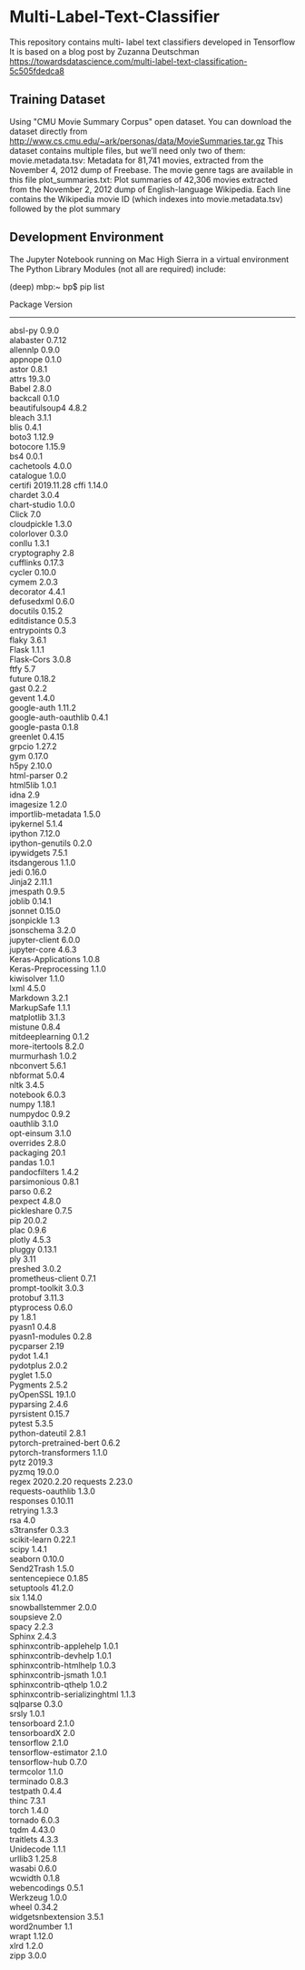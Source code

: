 # Multi-Label-Text-Classifier
This repository contains multi- label text classifiers developed in Tensorflow
It is based on a blog post by Zuzanna Deutschman https://towardsdatascience.com/multi-label-text-classification-5c505fdedca8

## Training Dataset
Using "CMU Movie Summary Corpus" open dataset. You can download the dataset directly from
http://www.cs.cmu.edu/~ark/personas/data/MovieSummaries.tar.gz
This dataset contains multiple files, but we’ll need only two of them:
movie.metadata.tsv: Metadata for 81,741 movies, extracted from the November 4, 2012 dump of Freebase. The movie genre tags are available in this file
plot_summaries.txt: Plot summaries of 42,306 movies extracted from the November 2, 2012 dump of English-language Wikipedia. Each line contains the Wikipedia movie ID (which indexes into movie.metadata.tsv) followed by the plot summary

## Development Environment
The Jupyter Notebook running on Mac High Sierra in a virtual environment
The Python Library Modules (not all are required) include:

(deep) mbp:~ bp$ pip list

Package                       Version   
----------------------------- ----------
absl-py                       0.9.0     
alabaster                     0.7.12    
allennlp                      0.9.0     
appnope                       0.1.0     
astor                         0.8.1     
attrs                         19.3.0    
Babel                         2.8.0     
backcall                      0.1.0     
beautifulsoup4                4.8.2     
bleach                        3.1.1     
blis                          0.4.1     
boto3                         1.12.9    
botocore                      1.15.9    
bs4                           0.0.1     
cachetools                    4.0.0     
catalogue                     1.0.0     
certifi                       2019.11.28
cffi                          1.14.0    
chardet                       3.0.4     
chart-studio                  1.0.0     
Click                         7.0       
cloudpickle                   1.3.0     
colorlover                    0.3.0     
conllu                        1.3.1     
cryptography                  2.8       
cufflinks                     0.17.3    
cycler                        0.10.0    
cymem                         2.0.3     
decorator                     4.4.1     
defusedxml                    0.6.0     
docutils                      0.15.2    
editdistance                  0.5.3     
entrypoints                   0.3       
flaky                         3.6.1     
Flask                         1.1.1     
Flask-Cors                    3.0.8     
ftfy                          5.7       
future                        0.18.2    
gast                          0.2.2     
gevent                        1.4.0     
google-auth                   1.11.2    
google-auth-oauthlib          0.4.1     
google-pasta                  0.1.8     
greenlet                      0.4.15    
grpcio                        1.27.2    
gym                           0.17.0    
h5py                          2.10.0    
html-parser                   0.2       
html5lib                      1.0.1     
idna                          2.9       
imagesize                     1.2.0     
importlib-metadata            1.5.0     
ipykernel                     5.1.4     
ipython                       7.12.0    
ipython-genutils              0.2.0     
ipywidgets                    7.5.1     
itsdangerous                  1.1.0     
jedi                          0.16.0    
Jinja2                        2.11.1    
jmespath                      0.9.5     
joblib                        0.14.1    
jsonnet                       0.15.0    
jsonpickle                    1.3       
jsonschema                    3.2.0     
jupyter-client                6.0.0     
jupyter-core                  4.6.3     
Keras-Applications            1.0.8     
Keras-Preprocessing           1.1.0     
kiwisolver                    1.1.0     
lxml                          4.5.0     
Markdown                      3.2.1     
MarkupSafe                    1.1.1     
matplotlib                    3.1.3     
mistune                       0.8.4     
mitdeeplearning               0.1.2     
more-itertools                8.2.0     
murmurhash                    1.0.2     
nbconvert                     5.6.1     
nbformat                      5.0.4     
nltk                          3.4.5     
notebook                      6.0.3     
numpy                         1.18.1    
numpydoc                      0.9.2     
oauthlib                      3.1.0     
opt-einsum                    3.1.0     
overrides                     2.8.0     
packaging                     20.1      
pandas                        1.0.1     
pandocfilters                 1.4.2     
parsimonious                  0.8.1     
parso                         0.6.2     
pexpect                       4.8.0     
pickleshare                   0.7.5     
pip                           20.0.2    
plac                          0.9.6     
plotly                        4.5.3     
pluggy                        0.13.1    
ply                           3.11      
preshed                       3.0.2     
prometheus-client             0.7.1     
prompt-toolkit                3.0.3     
protobuf                      3.11.3    
ptyprocess                    0.6.0     
py                            1.8.1     
pyasn1                        0.4.8     
pyasn1-modules                0.2.8     
pycparser                     2.19      
pydot                         1.4.1     
pydotplus                     2.0.2     
pyglet                        1.5.0     
Pygments                      2.5.2     
pyOpenSSL                     19.1.0    
pyparsing                     2.4.6     
pyrsistent                    0.15.7    
pytest                        5.3.5     
python-dateutil               2.8.1     
pytorch-pretrained-bert       0.6.2     
pytorch-transformers          1.1.0     
pytz                          2019.3    
pyzmq                         19.0.0    
regex                         2020.2.20 
requests                      2.23.0    
requests-oauthlib             1.3.0     
responses                     0.10.11   
retrying                      1.3.3     
rsa                           4.0       
s3transfer                    0.3.3     
scikit-learn                  0.22.1    
scipy                         1.4.1     
seaborn                       0.10.0    
Send2Trash                    1.5.0     
sentencepiece                 0.1.85    
setuptools                    41.2.0    
six                           1.14.0    
snowballstemmer               2.0.0     
soupsieve                     2.0       
spacy                         2.2.3     
Sphinx                        2.4.3     
sphinxcontrib-applehelp       1.0.1     
sphinxcontrib-devhelp         1.0.1     
sphinxcontrib-htmlhelp        1.0.3     
sphinxcontrib-jsmath          1.0.1     
sphinxcontrib-qthelp          1.0.2     
sphinxcontrib-serializinghtml 1.1.3     
sqlparse                      0.3.0     
srsly                         1.0.1     
tensorboard                   2.1.0     
tensorboardX                  2.0       
tensorflow                    2.1.0     
tensorflow-estimator          2.1.0     
tensorflow-hub                0.7.0     
termcolor                     1.1.0     
terminado                     0.8.3     
testpath                      0.4.4     
thinc                         7.3.1     
torch                         1.4.0     
tornado                       6.0.3     
tqdm                          4.43.0    
traitlets                     4.3.3     
Unidecode                     1.1.1     
urllib3                       1.25.8    
wasabi                        0.6.0     
wcwidth                       0.1.8     
webencodings                  0.5.1     
Werkzeug                      1.0.0     
wheel                         0.34.2    
widgetsnbextension            3.5.1     
word2number                   1.1       
wrapt                         1.12.0    
xlrd                          1.2.0     
zipp                          3.0.0     
